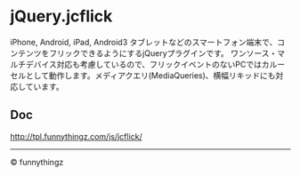 jQuery.jcflick
=======

iPhone, Android, iPad, Android3 タブレットなどのスマートフォン端末で、コンテンツをフリックできるようにするjQueryプラグインです。 ワンソース・マルチデバイス対応も考慮しているので、フリックイベントのないPCではカルーセルとして動作します。メディアクエリ(MediaQueries)、横幅リキッドにも対応しています。

## Doc

<a href="http://tpl.funnythingz.com/js/jcflick/">http://tpl.funnythingz.com/js/jcflick/</a>

<hr>

&copy; funnythingz
